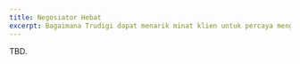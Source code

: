 ```yaml
---
title: Negosiator Hebat
excerpt: Bagaimana Trudigi dapat menarik minat klien untuk percaya menggunakan Jasa Komunitas dalam lingkup Bisnis dan Profesional
---
```


TBD.